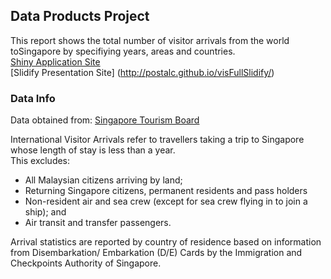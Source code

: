 ## Data Products Project
This report shows the total number of visitor arrivals from the world toSingapore by specifiying years, areas and countries.  
[Shiny Application Site](https://postalc.shinyapps.io/visFull/)  
[Slidify Presentation Site] (http://postalc.github.io/visFullSlidify/)  

### Data Info 
Data obtained from: [Singapore Tourism Board](https://www.stb.gov.sg/statistics-and-market-insights/Pages/statistics-visitor-arrivals.aspx)  

International Visitor Arrivals refer to travellers taking a trip to Singapore whose length of stay is less than a year.  
This excludes:  
* All Malaysian citizens arriving by land;  
* Returning Singapore citizens, permanent residents and pass holders  
* Non-resident air and sea crew (except for sea crew flying in to join a ship); and  
* Air transit and transfer passengers.  

Arrival statistics are reported by country of residence based on information from Disembarkation/ Embarkation (D/E) Cards by the Immigration and Checkpoints Authority of Singapore.
